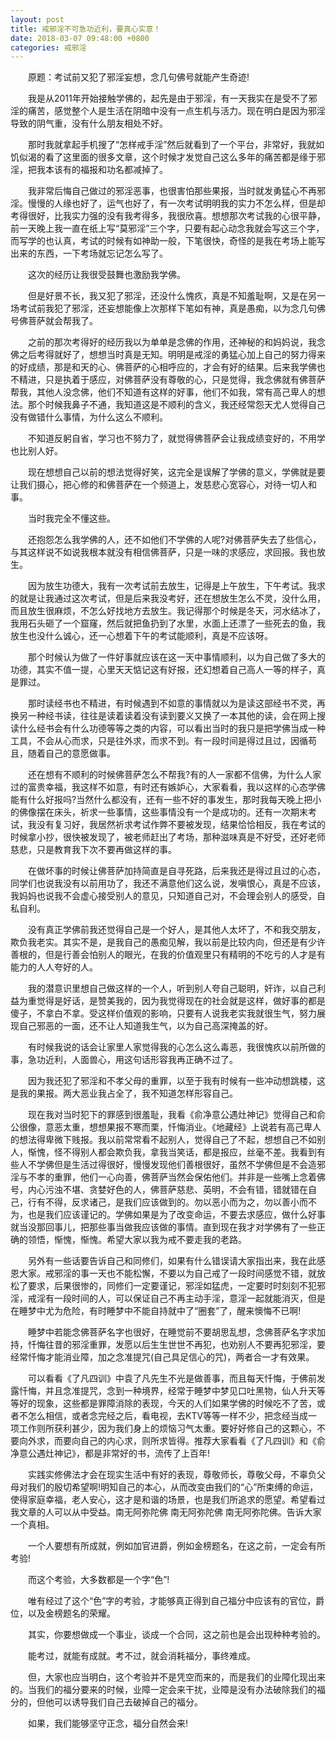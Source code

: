 ```yaml
---
layout: post
title: 戒邪淫不可急功近利，要真心实意！
date: 2018-03-07 09:48:00 +0800
categories: 戒邪淫
---
```


　　原题：考试前又犯了邪淫妄想，念几句佛号就能产生奇迹!
　　我是从2011年开始接触学佛的，起先是由于邪淫，有一天我实在是受不了邪淫的痛苦，感觉整个人是生活在阴暗中没有一点生机与活力。现在明白是因为邪淫导致的阴气重，没有什么朋友相处不好。
　　那时我就拿起手机搜了“怎样戒手淫”然后就看到了一个平台，非常好，我就如饥似渴的看了这里面的很多文章，这个时候才发觉自己这么多年的痛苦都是缘于邪淫，把我本该有的福报和功名都减掉了。
　　我非常后悔自己做过的邪淫恶事，也很害怕那些果报，当时就发勇猛心不再邪淫。慢慢的人缘也好了，运气也好了，有一次考试明明我的实力不怎么样，但是却考得很好，比我实力强的没有我考得多，我很欣喜。想想那次考试我的心很平静，前一天晚上我一直在纸上写“莫邪淫”三个字，只要有起心动念我就会写这三个字，而写学的也认真，考试的时候有如神助一般，下笔很快，奇怪的是我在考场上能写出来的东西，一下考场就忘记怎么写了。
　　这次的经历让我很受鼓舞也激励我学佛。
　　但是好景不长，我又犯了邪淫，还没什么愧疚，真是不知羞耻啊，又是在另一场考试前我犯了邪淫，还妄想能像上次那样下笔如有神，真是愚痴，以为念几句佛号佛菩萨就会帮我了。
　　之前的那次考得好的经历我以为单单是念佛的作用，还神秘的和妈妈说，我念佛之后考得就好了，想想当时真是无知。明明是戒淫的勇猛心加上自己的努力得来的好成绩，那是和天的心、佛菩萨的心相呼应的，才会有好的结果。后来我学佛也不精进，只是执着于感应，对佛菩萨没有尊敬的心，只是觉得，我念佛就有佛菩萨帮我，其他人没念佛，他们不知道有这样的好事，他们不如我，常有高己卑人的想法。那个时候我鼻子不通，我知道这是不顺利的含义，我还经常怨天尤人觉得自己没有做错什么事情，为什么这么不顺利。
　　不知道反躬自省，学习也不努力了，就觉得佛菩萨会让我成绩变好的，不用学也比别人好。
　　现在想想自己以前的想法觉得好笑，这完全是误解了学佛的意义，学佛就是要让我们摄心，把心修的和佛菩萨在一个频道上，发慈悲心宽容心，对待一切人和事。
　　当时我完全不懂这些。
　　还抱怨怎么我学佛的人，还不如他们不学佛的人呢?对佛菩萨失去了些信心，与其这样说不如说我根本就没有相信佛菩萨，只是一味的求感应，求回报。我也放生。
　　因为放生功德大，我有一次考试前去放生，记得是上午放生，下午考试。我求的就是让我通过这次考试，但是后来我没考好，还在想放生怎么不灵，没什么用，而且放生很麻烦，不怎么好找地方去放生。我记得那个时候是冬天，河水结冰了，我用石头砸了一个窟窿，然后就把鱼扔到了水里，水面上还漂了一些死去的鱼，我放生也没什么诚心，还一心想着下午的考试能顺利，真是不应该呀。
　　那个时候认为做了一件好事就应该在这一天中事情顺利，以为自己做了多大的功德，其实不值一提，心里天天惦记这有好报，还幻想着自己高人一等的样子，真是罪过。
　　那时读经书也不精进，有时候遇到不如意的事情就以为是读这部经书不灵，再换另一种经书读，往往是读着读着没有读到要义又换了一本其他的读，会在网上搜读什么经书会有什么功德等等之类的内容，可以看出当时的我只是把学佛当成一种工具，不会从心而求，只是往外求，而求不到。有一段时间是得过且过，因循苟且，随着自己的意愿做事。
　　还在想有不顺利的时候佛菩萨怎么不帮我?有的人一家都不信佛，为什么人家过的富贵幸福，我这样不如意，有时还有嫉妒心，大家看看，我以这样的心态学佛能有什么好报吗?当然什么都没有，还有一些不好的事发生，那时我每天晚上把小的佛像摆在床头，祈求一些事情，这些事情没有一个是成功的。还有一次期末考试，我没有复习好，我居然祈求考试作弊不要被发现，结果恰恰相反，我在考试的时候拿小抄，很快被发现了，被老师赶出了考场，那种滋味真是不好受，还好老师慈悲，只是教育我下次不要再做这样的事。
　　在做坏事的时候让佛菩萨加持简直是自寻死路，后来我还是得过且过的心态，同学们也说我没有以前用功了，我还不满意他们这么说，发嗔恨心，真是不应该，我妈妈也说我不会虚心接受别人的意见，只知道自己对，不会理会别人的感受，自私自利。
　　没有真正学佛前我还觉得自己是一个好人，是其他人太坏了，不和我交朋友，欺负我老实。其实不是，是我自己的愚痴见解，我以前是比较内向，但还是有少许善根的，但是行善会怕别人的眼光，在我的价值观里只有精明的不吃亏的人才是有能力的人人夸好的人。
　　我的潜意识里想自己做这样的一个人，听到别人夸自己聪明，奸诈，以自己利益为重觉得是好话，是赞美我的，因为我觉得现在的社会就是这样，做好事的都是傻子，不拿白不拿。受这样价值观的影响，只要有人说我老实我就很生气，努力展现自己邪恶的一面，还不让人知道我生气，以为自己高深掩盖的好。
　　有时候我说的话会让家里人家觉得我的心怎么这么毒恶，我很愧疚以前所做的事，急功近利，人面兽心，用这句话形容我再正确不过了。
　　因为我还犯了邪淫和不孝父母的重罪，以至于我有时候有一些冲动想跳楼，这是我的果报。两大恶业我占全了，我不知道怎样形容自己。
　　现在我对当时犯下的罪感到很羞耻，我看《俞净意公遇灶神记》觉得自己和俞公很像，意恶太重，想想果报不寒而栗，忏悔消业。《地藏经》上说若有高己卑人的想法得卑微下贱报。我以前常常看不起别人，觉得自己了不起，想想自己不如别人，惭愧，怪不得别人都会欺负我，拿我当笑话，都是报应，丝毫不差。我看到有些人不学佛但是生活过得很好，慢慢发现他们善根很好，虽然不学佛但是不会造邪淫与不孝的重罪，他们一心向善，佛菩萨当然会保佑他们。并非是一些嘴上念着佛号，内心污浊不堪、贪婪好色的人，佛菩萨慈悲、英明，不会有错，错就错在自己，行有不得，反求诸己，是我们应该做到的。勿以恶小而为之，勿以善小而不为，也是我们应该谨记的。学佛如果是为了改变命运，不要去求感应，做什么好事就当没那回事儿，把那些事当做我应该做的事情。直到现在我才对学佛有了一些正确的领悟，惭愧，惭愧。希望大家以我为戒不要走我的老路。
　　另外有一些话要告诉自己和同修们，如果有什么错误请大家指出来，我在此感恩大家。戒邪淫的事一天也不能松懈，不要以为自己戒了一段时间感觉不错，就放松了要求，后果很惨的，同修们一定要谨记，邪淫如猛虎，一定要时时刻刻不犯邪淫，戒淫有一段时间的人，可以保证自己不再主动手淫，意淫一起就能消灭，但是在睡梦中尤为危险，有时睡梦中不能自持就中了“圈套”了，醒来懊悔不已啊!
　　睡梦中若能念佛菩萨名字也很好，在睡觉前不要胡思乱想，念佛菩萨名字求加持，忏悔往昔的邪淫重罪，发愿以后生生世世不再犯，也劝别人不要再犯邪淫，要经常忏悔才能消业障，加之念准提咒(自己具足信心的咒)，两者合一才有效果。
　　可以看看《了凡四训》中袁了凡先生不光是做善事，而且每天忏悔，于佛前发露忏悔，并且念准提咒，念到一种境界，经常于睡梦中梦见口吐黑物，仙人升天等等好的现象，这些都是罪障消除的表现，今天的人们如果学佛的时候吃不了苦，或者不怎么相信，或者念完经之后，看电视，去KTV等等一样不少，把念经当成一项工作则所获利甚少，因为我们身上的烦恼习气太重。要好好修自己的这颗心，不要向外求，而要向自己的内心求，则所求皆得。推荐大家看看《了凡四训》和《俞净意公遇灶神记》，都是非常好的书，流传了上百年!
　　实践实修佛法才会在现实生活中有好的表现，尊敬师长，尊敬父母，不辜负父母对我们的殷切希望啊!明知自己的本心，从而改变由我们的“心”所束缚的命运，使得家庭幸福，老人安心，这才是和谐的场景，也是我们所追求的愿望。希望看过我文章的人可以从中受益。南无阿弥陀佛 南无阿弥陀佛 南无阿弥陀佛。告诉大家一个真相。
　　一个人要想有所成就，例如加官进爵，例如金榜题名，在这之前，一定会有所考验!
　　而这个考验，大多数都是一个字“色”!
　　唯有经过了这个“色”字的考验，才能够真正得到自己福分中应该有的官位，爵位，以及金榜题名的荣耀。
　　其实，你要想做成一个事业，谈成一个合同，这之前也是会出现种种考验的。
　　能考过，就能有成就。考不过，就会消耗福分，事终难成。
　　但，大家也应当明白，这个考验并不是凭空而来的，而是我们的业障化现出来的。当我们的福分要来的时候，业障一定会来干扰，业障是没有办法破除我们的福分的，但他可以诱导我们自己去破掉自己的福分。
　　如果，我们能够坚守正念，福分自然会来!